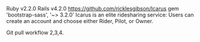 Ruby v2.2.0
Rails v4.2.0
https://github.com/ricklesgibson/Icarus
gem 'bootstrap-sass', '~> 3.2.0'
Icarus is an elite ridesharing service:
Users can create an account and choose either Rider, Pilot, or Owner.

Git pull workflow 2,3,4.

